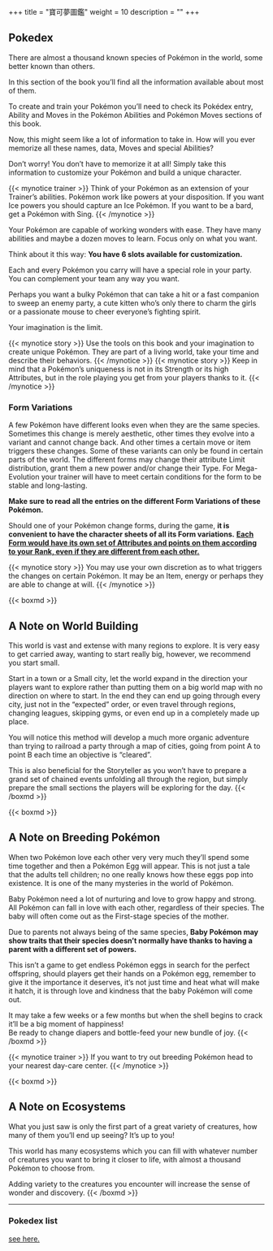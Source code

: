 +++
title = "寶可夢圖鑑"
weight = 10
description = ""
+++
## Pokedex
There are almost a thousand known species of Pokémon in the world, some better known than others.

In this section of the book you’ll find all the information available about most of them.

To create and train your Pokémon you’ll need to check its  Pokédex  entry,  Ability  and  Moves  in  the  Pokémon  Abilities and Pokémon Moves sections of this book.

Now, this might seem like a lot of information to take in. How will you ever memorize all these names, data, Moves and special Abilities?

Don’t worry! You don’t have to memorize it at all! 
Simply take this information to customize your Pokémon and build a unique character.

{{< mynotice trainer >}}
Think of your Pokémon as an extension of  your  Trainer’s  abilities.  Pokémon  work like powers at your disposition. 
If  you  want  Ice  powers  you  should  capture an Ice Pokémon. If you want to be a bard, get a Pokémon with Sing.
{{< /mynotice >}}

Your Pokémon are capable of working wonders with ease. They have many abilities and maybe a dozen moves to learn. Focus only on what you want.

Think about it this way: 
**You have 6 slots available for customization.**

Each and every Pokémon you carry will have a special role in your party. You can complement your team any way you want.

Perhaps you want a bulky Pokémon that can take a hit or a fast companion to sweep an enemy party, a cute kitten  who’s only there to charm the girls or a passionate mouse to cheer everyone’s fighting spirit.

Your imagination is the limit.

{{< mynotice story >}}
Use  the  tools  on  this  book  and your imagination to create unique Pokémon. They are part of a living world, take your time and describe their behaviors.
{{< /mynotice >}}
{{< mynotice story >}}
Keep in mind that a Pokémon’s uniqueness is not in its Strength or its high Attributes, but in the role playing you get from your players thanks to it.
{{< /mynotice >}}


### Form Variations
A few Pokémon have different looks even when they are the same species. Sometimes this change is merely aesthetic, other times they evolve into a variant and cannot change  back. And  other  times  a  certain  move  or  item triggers these changes.
Some  of  these  variants  can  only  be  found  in  certain parts of the world. The different forms may change their  attribute  Limit  distribution,  grant  them  a  new  power and/or change their Type.
For Mega-Evolution your trainer will have to meet certain conditions for the form to be stable and long-lasting.

**Make sure to read all the entries on the different Form Variations of these Pokémon.**

Should one of your Pokémon change forms, during the game, **it is convenient to have the character sheets of all its Form variations.**
**<u>Each  Form  would  have  its  own  set  of  Attributes  and points on them according to your Rank, even if they are different from each other.</u>**

{{< mynotice story >}}
You  may  use  your  own  discretion as to what triggers the changes on  certain Pokémon. It may be an Item, energy or perhaps they are able to change at will.
{{< /mynotice >}}

{{< boxmd >}}
## A Note on World Building
This world is vast and extense with many regions to  explore. It is very easy to get carried away, wanting  to  start  really  big,  however,  we  recommend  you start small.

Start in a town or a Small city, let the world expand in the direction your players want to explore rather than putting them on a big world map with no direction  on where to start.
In the end they can end up going through every city, just  not  in  the  “expected”  order,  or  even  travel through  regions,  changing  leagues,  skipping  gyms,  or even end up in a completely made up place.

You  will  notice  this  method  will  develop  a  much more  organic  adventure  than  trying  to  railroad  a party through a map of cities, going from point A to point B each time an objective is “cleared”.

This  is  also  beneficial  for  the  Storyteller  as  you won’t have to prepare a grand set of chained events  unfolding all through the region, but simply prepare the small sections the players will be exploring for the day.
{{< /boxmd >}}

{{< boxmd >}}
## A Note on Breeding Pokémon
When  two  Pokémon  love  each  other  very  very much they’ll spend some time together and then a Pokémon Egg will appear. This is not just a tale that the adults tell children; no one really knows how these eggs pop into existence. It is one of the many mysteries in the world of Pokémon.

Baby Pokémon need a lot of nurturing and love to grow happy and strong. 
All  Pokémon  can  fall  in  love  with  each  other, regardless  of  their  species. The  baby  will  often come out as the First-stage species of the mother.

Due  to  parents  not  always  being  of  the  same  species,  **Baby  Pokémon  may  show  traits  that their species doesn’t normally have thanks to having a parent with a different set of powers.**

This isn’t a game to get endless Pokémon eggs in search  for  the  perfect  offspring,  should  players  get  their  hands  on  a  Pokémon  egg,  remember to  give  it  the  importance  it  deserves,  it’s  not just time and heat what will make it hatch, it is through love and kindness that the baby Pokémon will come out. 

It  may  take  a  few  weeks  or  a  few  months  but when  the  shell  begins  to  crack  it’ll  be  a  big  moment of happiness!  
Be ready to change diapers and bottle-feed your new bundle of joy.
{{< /boxmd >}}


{{< mynotice trainer >}}
If you want to try out breeding Pokémon head to your nearest  day-care center. 
{{< /mynotice >}}

{{< boxmd >}}
## A Note on Ecosystems
What you just saw is only the first part of a great variety of creatures, how many of them you’ll end up seeing? It’s up to you!

This world has many ecosystems which you can fill with whatever number of creatures you want to bring it  closer  to  life,  with  almost  a  thousand  Pokémon  to choose from.

Adding variety to the creatures you encounter will increase the sense of wonder and discovery.
{{< /boxmd >}}

---

### Pokedex list
<a href="#">see here.</a>